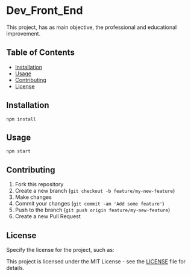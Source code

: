 # Dev_Front_End

This project, has as main objective, the professional and educational improvement. 

## Table of Contents

- [Installation](#installation)
- [Usage](#usage)
- [Contributing](#contributing)
- [License](#license)

## Installation

```
npm install
```

## Usage

```
npm start
```

## Contributing

1. Fork this repository
2. Create a new branch (`git checkout -b feature/my-new-feature`)
3. Make changes
4. Commit your changes (`git commit -am 'Add some feature'`)
5. Push to the branch (`git push origin feature/my-new-feature`)
6. Create a new Pull Request

## License

Specify the license for the project, such as:

This project is licensed under the MIT License - see the [LICENSE](LICENSE) file for details.
